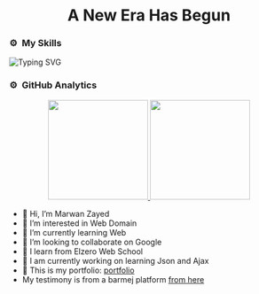 <h1 align=center>A New Era Has Begun</h1>

<h3> ⚙️ &nbsp;My Skills</h3>

![Typing SVG](https://readme-typing-svg.herokuapp.com?color=%2336BCF7&lines=My+Skills;HTML%2C+CSS%2C+Bootstrap%2C+SASS%2C+JavaScript%2C+Json)

<h3> ⚙️ &nbsp;GitHub Analytics</h3>

<p align="center">
  <a href="https://github.com/marwanzayed">
    <img height="180em" src="https://github-readme-stats.vercel.app/api?username=marwanzayed-coder&show_icons=true&theme=algolia&include_all_commits=true&count_private=true"/>
    <img height="180em" src="https://github-readme-stats.vercel.app/api/top-langs/?username=marwanzayed-coder&layout=compact&langs_count=8&theme=algolia"/>
  </a>
</p>

- 👋 Hi, I’m Marwan Zayed
- 👀 I’m interested in Web Domain
- 🌱 I’m currently learning Web
- 💞️ I’m looking to collaborate on Google
- 🏫 I learn from Elzero Web School
- 🔭 I am currently working on learning Json and Ajax
- 💬 This is my portfolio: [portfolio](https://marwanzayed-coder.github.io/portfolio/)
- My testimony is from a barmej platform [from here](https://app.barmej.com/user/Marwan-Zayed)



